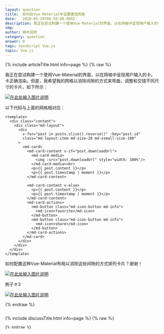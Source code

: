 ```yaml
---
layout: question
title:  如何在Vue Material中设置柔性网格
date:   2020-05-28T06:50:08.000Z
description: 我正在尝试构建一个使用Vue-Material的界面，以在网格中呈现用户输入的卡。卡正确渲染。但是，我希望我的网格以消除间隙的方式来弯​​曲，调整和交错不...
img: 
author: 柳叶风吹
category: question
answer: 0
tags: JavaScript Vue.js
topic: Vue.js
---
```

<div class="article-root">
  <div class="article">
    {% include articleTitle.html info=page %}
    {% raw %}
    <div class="article-content"><p><font style="vertical-align: inherit;"><font style="vertical-align: inherit;">我正在尝试构建一个使用Vue-Material的界面，以在网格中呈现用户输入的卡。</font><font style="vertical-align: inherit;">卡正确渲染。</font><font style="vertical-align: inherit;">但是，我希望我的网格以消除间隙的方式来弯​​曲，调整和交错不同尺寸的卡片，如下所示：</font></font></p>

<p><a href="https://www.samyoc.com//uploads/users/26849/images/thumbnails/1590648481092.jpg" data-src="https://www.samyoc.com//uploads/users/26849/images/1590648481092.jpg" rel="nofollow noreferrer"><img src="https://i.stack.imgur.com/Ou7Ec.jpg" alt="在此处输入图片说明"></a></p>

<p><font style="vertical-align: inherit;"><font style="vertical-align: inherit;">以下代码与上面的网格相对应：</font></font></p>

<pre class="lang-js prettyprint prettyprinted" style=""><code><span class="pun">&lt;</span><span class="pln">template</span><span class="pun">&gt;</span><span class="pln">
  </span><span class="pun">&lt;</span><span class="pln">div </span><span class="kwd">class</span><span class="pun">=</span><span class="str">"content"</span><span class="pun">&gt;</span><span class="pln">
    </span><span class="pun">&lt;</span><span class="pln">div </span><span class="kwd">class</span><span class="pun">=</span><span class="str">"md-layout"</span><span class="pun">&gt;</span><span class="pln">
      </span><span class="pun">&lt;</span><span class="pln">div
        v</span><span class="pun">-</span><span class="kwd">for</span><span class="pun">=</span><span class="str">"post in posts.slice().reverse()"</span><span class="pln"> </span><span class="pun">:</span><span class="pln">key</span><span class="pun">=</span><span class="str">"post.id"</span><span class="pln">
        </span><span class="kwd">class</span><span class="pun">=</span><span class="str">"md-layout-item md-size-20 md-xsmall-size-100"</span><span class="pln">
      </span><span class="pun">&gt;</span><span class="pln">
        </span><span class="pun">&lt;</span><span class="pln">md</span><span class="pun">-</span><span class="pln">card</span><span class="pun">&gt;</span><span class="pln">
          </span><span class="pun">&lt;</span><span class="pln">md</span><span class="pun">-</span><span class="pln">card</span><span class="pun">-</span><span class="pln">content v</span><span class="pun">-</span><span class="kwd">if</span><span class="pun">=</span><span class="str">"post.downloadUrl"</span><span class="pun">&gt;</span><span class="pln">
            </span><span class="pun">&lt;</span><span class="pln">md</span><span class="pun">-</span><span class="pln">card</span><span class="pun">-</span><span class="pln">media</span><span class="pun">&gt;</span><span class="pln">
              </span><span class="pun">&lt;</span><span class="pln">img </span><span class="pun">:</span><span class="pln">src</span><span class="pun">=</span><span class="str">"post.downloadUrl"</span><span class="pln"> style</span><span class="pun">=</span><span class="str">"width: 100%"</span><span class="pun">/&gt;</span><span class="pln">
            </span><span class="pun">&lt;/</span><span class="pln">md</span><span class="pun">-</span><span class="pln">card</span><span class="pun">-</span><span class="pln">media</span><span class="pun">&gt;&lt;</span><span class="pln">br</span><span class="pun">&gt;</span><span class="pln">
            </span><span class="pun">&lt;</span><span class="pln">p</span><span class="pun">&gt;{{</span><span class="pln"> post</span><span class="pun">.</span><span class="pln">content </span><span class="pun">}}&lt;/</span><span class="pln">p</span><span class="pun">&gt;</span><span class="pln">
            </span><span class="pun">&lt;</span><span class="pln">p</span><span class="pun">&gt;{{</span><span class="pln"> post</span><span class="pun">.</span><span class="pln">timestamp </span><span class="pun">|</span><span class="pln"> moment </span><span class="pun">}}&lt;/</span><span class="pln">p</span><span class="pun">&gt;</span><span class="pln">
          </span><span class="pun">&lt;/</span><span class="pln">md</span><span class="pun">-</span><span class="pln">card</span><span class="pun">-</span><span class="pln">content</span><span class="pun">&gt;</span><span class="pln">

          </span><span class="pun">&lt;</span><span class="pln">md</span><span class="pun">-</span><span class="pln">card</span><span class="pun">-</span><span class="pln">content v</span><span class="pun">-</span><span class="kwd">else</span><span class="pun">&gt;</span><span class="pln">
            </span><span class="pun">&lt;</span><span class="pln">p</span><span class="pun">&gt;{{</span><span class="pln"> post</span><span class="pun">.</span><span class="pln">content </span><span class="pun">}}&lt;/</span><span class="pln">p</span><span class="pun">&gt;</span><span class="pln">
            </span><span class="pun">&lt;</span><span class="pln">p</span><span class="pun">&gt;{{</span><span class="pln"> post</span><span class="pun">.</span><span class="pln">timestamp </span><span class="pun">|</span><span class="pln"> moment </span><span class="pun">}}&lt;/</span><span class="pln">p</span><span class="pun">&gt;</span><span class="pln">
          </span><span class="pun">&lt;/</span><span class="pln">md</span><span class="pun">-</span><span class="pln">card</span><span class="pun">-</span><span class="pln">content</span><span class="pun">&gt;</span><span class="pln">
          </span><span class="pun">&lt;</span><span class="pln">md</span><span class="pun">-</span><span class="pln">card</span><span class="pun">-</span><span class="pln">actions</span><span class="pun">&gt;</span><span class="pln">
            </span><span class="pun">&lt;</span><span class="pln">md</span><span class="pun">-</span><span class="pln">button </span><span class="kwd">class</span><span class="pun">=</span><span class="str">"md-icon-button md-info"</span><span class="pun">&gt;</span><span class="pln">
              </span><span class="pun">&lt;</span><span class="pln">md</span><span class="pun">-</span><span class="pln">icon</span><span class="pun">&gt;</span><span class="pln">favorite</span><span class="pun">&lt;/</span><span class="pln">md</span><span class="pun">-</span><span class="pln">icon</span><span class="pun">&gt;</span><span class="pln">
            </span><span class="pun">&lt;/</span><span class="pln">md</span><span class="pun">-</span><span class="pln">button</span><span class="pun">&gt;</span><span class="pln">
            </span><span class="pun">&lt;</span><span class="pln">md</span><span class="pun">-</span><span class="pln">button </span><span class="kwd">class</span><span class="pun">=</span><span class="str">"md-icon-button md-info"</span><span class="pun">&gt;</span><span class="pln">
              </span><span class="pun">&lt;</span><span class="pln">md</span><span class="pun">-</span><span class="pln">icon</span><span class="pun">&gt;</span><span class="pln">share</span><span class="pun">&lt;/</span><span class="pln">md</span><span class="pun">-</span><span class="pln">icon</span><span class="pun">&gt;</span><span class="pln">
            </span><span class="pun">&lt;/</span><span class="pln">md</span><span class="pun">-</span><span class="pln">button</span><span class="pun">&gt;</span><span class="pln">
          </span><span class="pun">&lt;/</span><span class="pln">md</span><span class="pun">-</span><span class="pln">card</span><span class="pun">-</span><span class="pln">actions</span><span class="pun">&gt;</span><span class="pln">
        </span><span class="pun">&lt;/</span><span class="pln">md</span><span class="pun">-</span><span class="pln">card</span><span class="pun">&gt;</span><span class="pln">
      </span><span class="pun">&lt;/</span><span class="pln">div</span><span class="pun">&gt;</span><span class="pln">
    </span><span class="pun">&lt;/</span><span class="pln">div</span><span class="pun">&gt;</span><span class="pln">
  </span><span class="pun">&lt;/</span><span class="pln">div</span><span class="pun">&gt;</span><span class="pln">
</span><span class="pun">&lt;/</span><span class="pln">template</span><span class="pun">&gt;</span></code></pre>

<p><font style="vertical-align: inherit;"><font style="vertical-align: inherit;">如何配置这种Vue-Material布局以消除这些间隙的方式排列卡片？</font><font style="vertical-align: inherit;">谢谢！</font></font></p>

<p><a href="https://www.samyoc.com//uploads/users/26849/images/thumbnails/1590648481104.jpg" data-src="https://www.samyoc.com//uploads/users/26849/images/1590648481104.jpg" rel="nofollow noreferrer"><img src="https://i.stack.imgur.com/m4NvW.jpg" alt="在此处输入图片说明"></a></p>

<p><font style="vertical-align: inherit;"><font style="vertical-align: inherit;">例子＃3</font></font></p>

<p><a href="https://www.samyoc.com//uploads/users/26849/images/thumbnails/1590648481106.jpg" data-src="https://www.samyoc.com//uploads/users/26849/images/1590648481106.jpg" rel="nofollow noreferrer"><img src="https://i.stack.imgur.com/zuJPY.jpg" alt="在此处输入图片说明"></a></p></div>
    {% endraw %}
  </div>
  <p style="height: 0;width:0;overflow: hidden;"> 第4193篇《如何在Vue Material中设置柔性网格》来自Winter(https://github.com/aiyld/aiyld.github.io)的站点</p>
  <div class="discuss-wrapper">
    {% include discussTitle.html info=page %}
    {% raw %}
    
    {% endraw %}
  </div>
<div>
